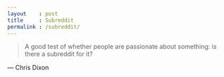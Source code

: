 ```yaml
---
layout    : post
title     : Subreddit
permalink : /subreddit/
---
```


> A good test of whether people are passionate about something: is there a subreddit for it?

&mdash; Chris Dixon